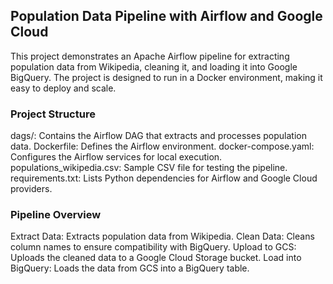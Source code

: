 ## Population Data Pipeline with Airflow and Google Cloud
This project demonstrates an Apache Airflow pipeline for extracting population data from Wikipedia, cleaning it, and loading it into Google BigQuery. The project is designed to run in a Docker environment, making it easy to deploy and scale.

### Project Structure
dags/: Contains the Airflow DAG that extracts and processes population data.
Dockerfile: Defines the Airflow environment.
docker-compose.yaml: Configures the Airflow services for local execution.
populations_wikipedia.csv: Sample CSV file for testing the pipeline.
requirements.txt: Lists Python dependencies for Airflow and Google Cloud providers.
### Pipeline Overview
Extract Data: Extracts population data from Wikipedia.
Clean Data: Cleans column names to ensure compatibility with BigQuery.
Upload to GCS: Uploads the cleaned data to a Google Cloud Storage bucket.
Load into BigQuery: Loads the data from GCS into a BigQuery table.
